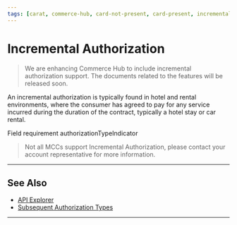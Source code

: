 ```yaml
---
tags: [carat, commerce-hub, card-not-present, card-present, incremental-auth, authorization]
---
```


# Incremental Authorization

<!-- theme: danger -->
> We are enhancing Commerce Hub to include incremental authorization support. The documents related to the features will be released soon.

An incremental authorization is typically found in hotel and rental environments, where the consumer has agreed to pay for any service incurred during the duration of the contract, typically a hotel stay or car rental. 

Field requirement authorizationTypeIndicator

<!-- theme: warning -->
> Not all MCCs support Incremental Authorization, please contact your account representative for more information.

---

## See Also
- [API Explorer](../api/?type=post&path=/payments/v1/charges)
- [Subsequent Authorization Types](?path=docs/Resources/Guides/Authorizations/Authorization-Types.md)

---